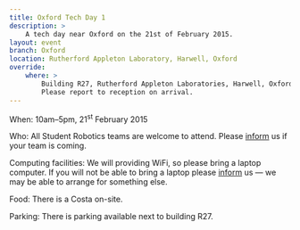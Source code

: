 ```yaml
---
title: Oxford Tech Day 1
description: >
    A tech day near Oxford on the 21st of February 2015.
layout: event
branch: Oxford
location: Rutherford Appleton Laboratory, Harwell, Oxford
override:
    where: >
        Building R27, Rutherford Appleton Laboratories, Harwell, Oxford, OX11 0QX<br />
        Please report to reception on arrival.
---
```


When: 10am–5pm, 21<sup>st</sup> February 2015

Who: All Student Robotics teams are welcome to attend.
     Please [inform](/about/contactus) us if your team is coming.

Computing facilities: We will providing WiFi, so please bring a laptop computer.
     If you will not be able to bring a laptop please [inform](/about/contactus) us &mdash;
     we may be able to arrange for something else.

Food: There is a Costa on-site.

Parking: There is parking available next to building R27.
